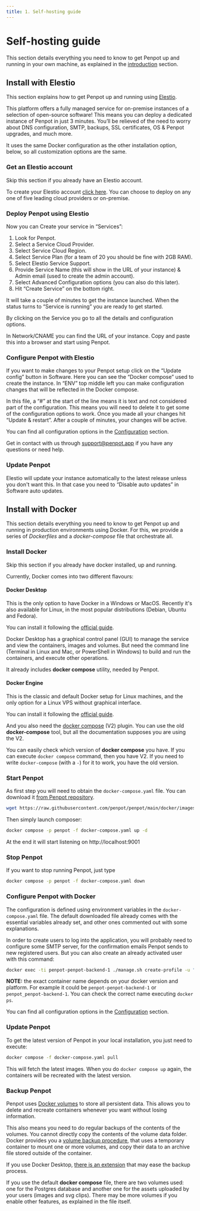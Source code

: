 ```yaml
---
title: 1. Self-hosting guide
---
```


# Self-hosting guide

This section details everything you need to know to get Penpot up and
running in your own machine, as explained in the [introduction][1] section.

## Install with Elestio

This section explains how to get Penpot up and running using <a href="https://elest.io/" target="_blank">Elestio</a>.

This platform offers a fully managed service for on-premise instances of a selection of open-source software! This means you can deploy a dedicated instance of Penpot in just 3 minutes. You’ll be relieved of the need to worry about DNS configuration, SMTP, backups, SSL certificates, OS & Penpot upgrades, and much more.

It uses the same Docker configuration as the other installation option, below, so all customization options are the same.

### Get an Elestio account

<p class="advice">
Skip this section if you already have an Elestio account.
</p>

To create your Elestio account <a href="https://dash.elest.io/deploy?soft=Penpot&id=121" target="_blank">click here</a>. You can choose to deploy on any one of five leading cloud providers or on-premise.

### Deploy Penpot using Elestio

Now you can Create your service in “Services”:
1. Look for Penpot.
2. Select a Service Cloud Provider.
3. Select Service Cloud Region.
4. Select Service Plan (for a team of 20 you should be fine with 2GB RAM).
5. Select Elestio Service Support.
6. Provide Service Name (this will show in the URL of your instance) & Admin email (used to create the admin account).
7. Select Advanced Configuration options (you can also do this later).
8. Hit “Create Service” on the bottom right.

It will take a couple of minutes to get the instance launched. When the status turns to “Service is running” you are ready to get started.

By clicking on the Service you go to all the details and configuration options.

In Network/CNAME you can find the URL of your instance. Copy and paste this into a browser and start using Penpot.

### Configure Penpot with Elestio

If you want to make changes to your Penpot setup click on the “Update config” button in Software. Here you can see the “Docker compose” used to create the instance. In “ENV” top middle left you can make configuration changes that will be reflected in the Docker compose.

In this file, a “#” at the start of the line means it is text and not considered part of the configuration. This means you will need to delete it to get some of the configuration options to work. Once you made all your changes hit “Update & restart”. After a couple of minutes, your changes will be active.

You can find all configuration options in the [Configuration][2] section.

Get in contact with us through <a href="mailto:support@penpot.app">support@penpot.app</a> if you have any questions or need help.

### Update Penpot

Elestio will update your instance automatically to the latest release unless you don't want this. In that case you need to “Disable auto updates” in Software auto updates.


## Install with Docker

This section details everything you need to know to get Penpot up and running in production environments using Docker. For this, we provide a series of *Dockerfiles* and a *docker-compose* file that orchestrate all.

### Install Docker

<p class="advice">
Skip this section if you already have docker installed, up and running.
</p>

Currently, Docker comes into two different flavours:

#### Docker Desktop

This is the only option to have Docker in a Windows or MacOS. Recently it's also available for Linux, in the most popular distributions (Debian, Ubuntu and Fedora).

You can install it following the <a href="https://docs.docker.com/desktop/" target="_blank">official guide</a>.

Docker Desktop has a graphical control panel (GUI) to manage the service and view the containers, images and volumes. But need the command line (Terminal in Linux and Mac, or PowerShell in Windows) to build and run the containers, and execute other operations.

It already includes **docker compose** utility, needed by Penpot.

#### Docker Engine

This is the classic and default Docker setup for Linux machines, and the only option for a Linux VPS without graphical interface.

You can install it following the <a href="https://docs.docker.com/engine/" target="_blank">official guide</a>.

And you also need the [docker compose](https://docs.docker.com/compose/cli-command/#installing-compose-v2)  (V2) plugin. You
can use the old **docker-compose** tool, but all the documentation supposes you are using the V2.

You can easily check which version of **docker compose** you have. If you can execute `docker compose` command, then you have V2. If you need to write `docker-compose` (with a `-`) for it to work, you have the old version.

### Start Penpot

As first step you will need to obtain the `docker-compose.yaml` file. You can download it <a href="https://raw.githubusercontent.com/penpot/penpot/main/docker/images/docker-compose.yaml" target="_blank">from Penpot repository</a>.

```bash
wget https://raw.githubusercontent.com/penpot/penpot/main/docker/images/docker-compose.yaml
```

Then simply launch composer:

```bash
docker compose -p penpot -f docker-compose.yaml up -d
```

At the end it will start listening on http://localhost:9001


### Stop Penpot

If you want to stop running Penpot, just type

```bash
docker compose -p penpot -f docker-compose.yaml down
```


### Configure Penpot with Docker

The configuration is defined using environment variables in the `docker-compose.yaml`
file. The default downloaded file already comes with the essential variables
already set, and other ones commented out with some explanations.

In order to create users to log into the application, you will probably need
to configure some SMTP server, for the confirmation emails Penpot sends to
new registered users. But you can also create an already activated user with
this command:

```bash
docker exec -ti penpot-penpot-backend-1 ./manage.sh create-profile -u "Your Email" -p "Your Password" -n "Your Full Name"
```

**NOTE:** the exact container name depends on your docker version and platform.
For example it could be `penpot-penpot-backend-1` or `penpot_penpot-backend-1`.
You can check the correct name executing `docker ps`.

You can find all configuration options in the [Configuration][2] section.

### Update Penpot

To get the latest version of Penpot in your local installation, you just need to
execute:

```bash
docker compose -f docker-compose.yaml pull
```

This will fetch the latest images. When you do `docker compose up` again, the
containers will be recreated with the latest version.

### Backup Penpot

Penpot uses <a href="https://docs.docker.com/storage/volumes" target="_blank">Docker volumes</a> to store all persistent data. This allows you to delete and recreate containers whenever you want without losing information.

This also means you need to do regular backups of the contents of the volumes. You cannot directly
copy the contents of the volume data folder. Docker provides you a <a href="https://docs.docker.com/storage/volumes/#back-up-restore-or-migrate-data-volumes" target="_blank">volume backup procedure</a>, that uses a temporary container to mount one or more volumes, and copy their data to an archive file stored outside of the container.

If you use Docker Desktop, <a href="https://www.docker.com/blog/back-up-and-share-docker-volumes-with-this-extension/" target="_blank">there is an extension</a> that may ease the backup process.

If you use the default **docker compose** file, there are two volumes used: one for the Postgres database and another one for the assets uploaded by your users (images and svg clips). There may be more volumes if you enable other features, as explained in the file itself.

[1]: /technical-guide
[2]: /technical-guide/configuration/
